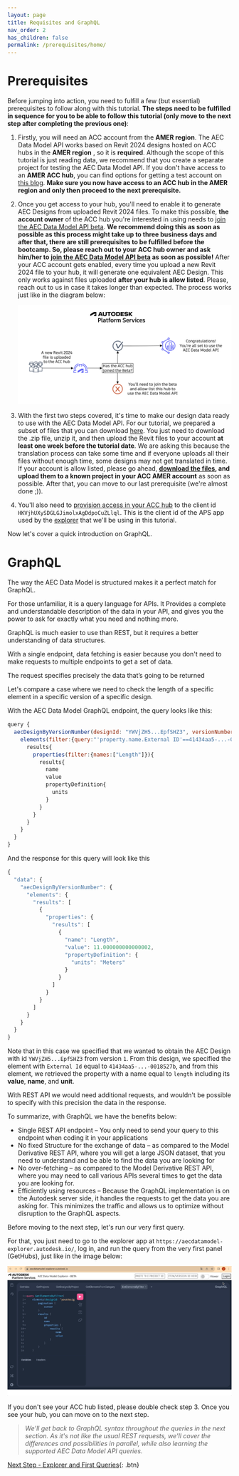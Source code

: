 ```yaml
---
layout: page
title: Requisites and GraphQL
nav_order: 2
has_children: false
permalink: /prerequisites/home/
---
```


# Prerequisites

Before jumping into action, you need to fulfill a few (but essential) prerequisites to follow along with this tutorial. **The steps need to be fulfilled in sequence for you to be able to follow this tutorial (only move to the next step after completing the previous one)**:

1. Firstly, you will need an ACC account from the **AMER region**. The AEC Data Model API works based on Revit 2024 designs hosted on ACC hubs in the **AMER region** , so it is **required**. Although the scope of this tutorial is just reading data, we recommend that you create a separate project for testing the AEC Data Model API. If you don't have access to an **AMER ACC hub**, you can find options for getting a test account on [this blog](https://fieldofviewblog.wordpress.com/2017/08/31/bim-360-acc-account-for-development/). **Make sure you now have access to an ACC hub in the AMER region and only then proceed to the next prerequisite.**

2. Once you get access to your hub, you'll need to enable it to generate AEC Designs from uploaded Revit 2024 files. To make this possible, **the account owner** of the ACC hub you're interested in using needs to [join the AEC Data Model API beta](https://feedback.autodesk.com/key/AECDataModelPublicBeta). **We recommend doing this as soon as possible as this process might take up to three business days and after that, there are still prerequisites to be fulfilled before the bootcamp. So, please reach out to your ACC hub owner and ask him/her to [join the AEC Data Model API beta](https://feedback.autodesk.com/key/AECDataModelPublicBeta) as soon as possible!** After your ACC account gets enabled, every time you upload a new Revit 2024 file to your hub, it will generate one equivalent AEC Design. This only works against files uploaded **after your hub is allow listed**. Please, reach out to us in case it takes longer than expected. The process works just like in the diagram below:

   ![translation diagram](../assets/images/translationdiagram.png)

3. With the first two steps covered, it's time to make our design data ready to use with the AEC Data Model API. For our tutorial, we prepared a subset of files that you can download [here](https://acc.autodesk.com/docs/share/projects/ddcecd34-68b7-41af-ad65-2ce571186c6c/files?shareId=f9b940e2-12b2-4617-9a87-630451008498). You just need to download the .zip file, unzip it, and then upload the Revit files to your account **at least one week before the tutorial date**. We are asking this because the translation process can take some time and if everyone uploads all their files without enough time, some designs may not get translated in time. If your account is allow listed, please go ahead, **[download the files](https://acc.autodesk.com/docs/share/projects/ddcecd34-68b7-41af-ad65-2ce571186c6c/files?shareId=f9b940e2-12b2-4617-9a87-630451008498), and upload them to a known project in your ACC AMER account** as soon as possible. After that, you can move to our last prerequisite (we're almost done ;)).

4. You'll also need to [provision access in your ACC hub](https://tutorials.autodesk.io/?check_logged_in=1#provision-access-in-other-products) to the client id `HKVjhUXySDGLGJimolxAgDdpoCuZLlql`. This is the client id of the APS app used by the [explorer](https://aecdatamodel-explorer.autodesk.io/) that we'll be using in this tutorial.

Now let's cover a quick introduction on GraphQL.

# GraphQL

The way the AEC Data Model is structured makes it a perfect match for GraphQL.

For those unfamiliar, it is a query language for APIs.
It Provides a complete and understandable description of the data in your API, and gives you the power to ask for exactly what you need and nothing more.

GraphQL is much easier to use than REST, but it requires a better understanding of data structures​.

With a single endpoint, data fetching is easier because you don't need to make requests to multiple endpoints to get a set of data.

The request specifies precisely the data that’s going to be returned

Let's compare a case where we need to check the length of a specific element in a specific version of a specific design.

With the AEC Data Model GraphQL endpoint, the query looks like this:

```js
query {
  aecDesignByVersionNumber(designId: "YWVjZH5...EpfSHZ3", versionNumber:1) {
    elements(filter:{query:"'property.name.External ID'==41434aa5-...-0018527b"}){
      results{
        properties(filter:{names:["Length"]}){
          results{
            name
            value
            propertyDefinition{
              units
            }
          }
        }
      }
    }
  }
}
```

And the response for this query will look like this

```js
{
  "data": {
    "aecDesignByVersionNumber": {
      "elements": {
        "results": [
          {
            "properties": {
              "results": [
                {
                  "name": "Length",
                  "value": 11.000000000000002,
                  "propertyDefinition": {
                    "units": "Meters"
                  }
                }
              ]
            }
          }
        ]
      }
    }
  }
}
```

Note that in this case we specified that we wanted to obtain the AEC Design with id `YWVjZH5...EpfSHZ3` from version `1`.
From this design, we specified the element with `External Id` equal to `41434aa5-...-0018527b`, and from this element, we retrieved the property with a name equal to `length` including its **value**, **name**, and **unit**.

With REST API we would need additional requests, and wouldn't be possible to specify with this precision the data in the response.

To summarize, with GraphQL we have the benefits below:

- Single REST API endpoint – You only need to send your query to this endpoint when coding it in your applications
- No fixed Structure for the exchange of data – as compared to the Model Derivative REST API, where you will get a large JSON dataset, that you need to understand and be able to find the data you are looking for
- No over-fetching – as compared to the Model Derivative REST API, where you may need to call various APIs several times to get the data you are looking for.
- Efficiently using resources – Because the GraphQL implementation is on the Autodesk server side, it handles the requests to get the data you are asking for. This minimizes the traffic and allows us to optimize without disruption to the GraphQL aspects.

Before moving to the next step, let's run our very first query.

For that, you just need to go to the explorer app at `https://aecdatamodel-explorer.autodesk.io/`, log in, and run the query from the very first panel (GetHubs), just like in the image below:

![First Query](../assets/images/firstquery.gif)

If you don't see your ACC hub listed, please double check step 3.
Once you see your hub, you can move on to the next step.

> _We'll get back to GraphQL syntax throughout the queries in the next section. As it's not like the usual REST requests, we'll cover the differences and possibilities in parallel, while also learning the supported AEC Data Model API queries._

[Next Step - Explorer and First Queries](./explorer/home/){: .btn}
